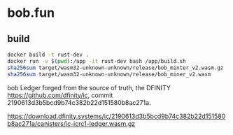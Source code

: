 # bob.fun

## build

```bash
docker build -t rust-dev .
docker run -v $(pwd):/app -it rust-dev bash /app/build.sh
sha256sum target/wasm32-unknown-unknown/release/bob_minter_v2.wasm.gz
sha256sum target/wasm32-unknown-unknown/release/bob_miner_v2.wasm
```

bob Ledger forged from the source of truth, the DFINITY https://github.com/dfinity/ic, commit 2190613d3b5bcd9b74c382b22d151580b8ac271a.

https://download.dfinity.systems/ic/2190613d3b5bcd9b74c382b22d151580b8ac271a/canisters/ic-icrc1-ledger.wasm.gz

